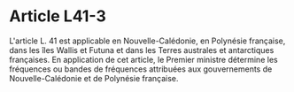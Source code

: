 # Article L41-3

L'article L. 41 est applicable en Nouvelle-Calédonie, en Polynésie française, dans les îles Wallis et Futuna et dans les Terres australes et antarctiques françaises. En application de cet article, le Premier ministre détermine les fréquences ou bandes de fréquences attribuées aux gouvernements de Nouvelle-Calédonie et de Polynésie française.